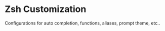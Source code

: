 Zsh Customization
==================

Configurations for auto completion, functions, aliases, prompt theme, etc.. 
